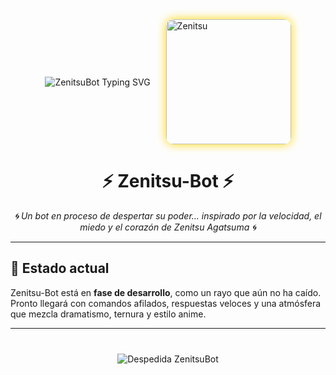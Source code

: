 <!-- ⚡✨ Presentación Teatral de Zenitsu-Bot ✨⚡ -->

<div style="display: flex; align-items: center; gap: 25px; justify-content: center; margin-bottom: 30px;">
  <!-- Título animado con energía -->
  <img src="https://readme-typing-svg.herokuapp.com?font=Fira+Code&size=35&pause=600&color=FFFF00&width=400&lines=⚡+¡Zenitsu+Bot!+⚡;♦+¡En+desarrollo!+♦" alt="ZenitsuBot Typing SVG">

  <!-- Imagen del personaje con estilo escénico -->
  <img src="https://qu.ax/MvYPM.jpg" alt="Zenitsu" width="200" style="border-radius: 12px; box-shadow: 0 0 15px #FFD700;">
</div>

<h1 align="center">⚡ Zenitsu-Bot ⚡</h1>

<p align="center"><em>🌀 Un bot en proceso de despertar su poder... inspirado por la velocidad, el miedo y el corazón de Zenitsu Agatsuma 🌀</em></p>

<hr>

<!-- Introducción narrativa -->
<h2>🔧 Estado actual</h2>
<p>
Zenitsu-Bot está en <strong>fase de desarrollo</strong>, como un rayo que aún no ha caído.<br>
Pronto llegará con comandos afilados, respuestas veloces y una atmósfera que mezcla dramatismo, ternura y estilo anime.
</p>

<hr>

<!-- Despedida animada con tono emocional -->
<div style="text-align: center; margin-top: 40px;">
  <img src="https://readme-typing-svg.herokuapp.com?font=Fira+Code&size=20&pause=600&color=FFFF00&width=400&lines=¡Hasta+pronto!;♦+¡Que+te+valla+bien!+♦" alt="Despedida ZenitsuBot">
</div>
